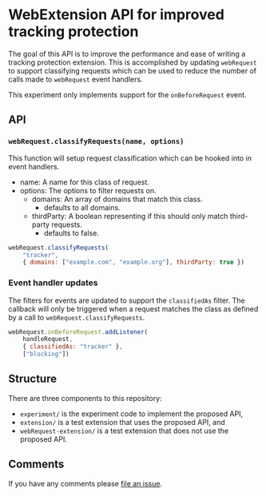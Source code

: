# WebExtension API for improved tracking protection

The goal of this API is to improve the performance and ease of writing a
tracking protection extension. This is accomplished by updating `webRequest`
to support classifying requests which can be used to reduce the number of calls
made to `webRequest` event handlers.

This experiment only implements support for the `onBeforeRequest` event.

## API

### `webRequest.classifyRequests(name, options)`

This function will setup request classification which can be hooked into in
event handlers.

* name: A name for this class of request.
* options: The options to filter requests on.
  * domains: An array of domains that match this class.
    * defaults to all domains.
  * thirdParty: A boolean representing if this should only match third-party requests.
    * defaults to false.

```js
webRequest.classifyRequests(
    "tracker",
    { domains: ["example.com", "example.org"], thirdParty: true })
```

### Event handler updates

The filters for events are updated to support the `classifiedAs` filter. The
callback will only be triggered when a request matches the class as defined
by a call to `webRequest.classifyRequests`.

```js
webRequest.onBeforeRequest.addListener(
    handleRequest,
    { classifiedAs: "tracker" },
    ["blocking"])
```

## Structure

There are three components to this repository:

  * `experiment/` is the experiment code to implement the proposed API,
  * `extension/` is a test extension that uses the proposed API, and
  * `webRequest-extension/` is a test extension that does not use the proposed API.

## Comments

If you have any comments please [file an issue](https://github.com/mstriemer/tracking-protection-experiment/issues/new).
